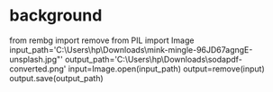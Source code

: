 # background
from rembg import remove
from PIL import Image
input_path='C:\\Users\\hp\\Downloads\\mink-mingle-96JD67agngE-unsplash.jpg"'
output_path='C:\\Users\hp\\Downloads\\sodapdf-converted.png'
input=Image.open(input_path)
output=remove(input)
output.save(output_path)
